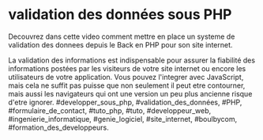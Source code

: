 # validation des données sous PHP
Decouvrez dans cette video comment mettre en place un systeme de validation des donnees depuis le Back en PHP pour son site internet.

La validation des informations est indispensable pour assurer la fiabilité des informations postées par les visiteurs de votre site internet ou encore les utilisateurs de votre application. Vous pouvez l'integrer avec JavaScript, mais cela ne suffit pas puisse que non seulement il peut etre contourner, mais aussi les navigateurs  qui ont une version un peu plus ancienne risque d'etre ignorer. #developper_sous_php, #validation_des_données, #PHP, #formulaire_de_contact, #tuto_php, #tuto, #developpeur_web, #ingenierie_informatique, #genie_logiciel,  #site_internet, #boulbycom, #formation_des_developpeurs.
